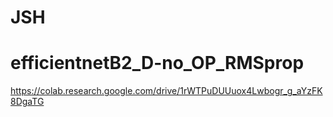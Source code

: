 # JSH

# efficientnetB2_D-no_OP_RMSprop 
https://colab.research.google.com/drive/1rWTPuDUUuox4Lwbogr_g_aYzFK8DgaTG
